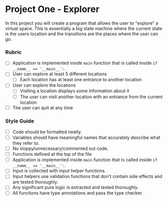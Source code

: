 # Project One - Explorer

In this project you will create a program that allows the user to "explore" a virtual space. This is essentially a big state machine where the current state is the users location and the transitions are the places where the user can go.

### Rubric

- [ ] Application is implemented inside `main` function that is called inside `if __name__ == '__main__':`.
- [ ] User can explore at least 5 different locations
    - [ ] Each location has at least one entrance to another location
- [ ] User can explore the locations
    - [ ] Visiting a location displays some information about it
    - [ ] The user can visit another location with an entrance from the current location
- [ ] The user can quit at any time

### Style Guide

- [ ] Code should be formatted neatly.
- [ ] Variables should have meaningful names that accurately describe what they refer to.
- [ ] No sloppy/unnecessary/commented out code.
- [ ] Functions defined at the top of the file
- [ ] Application is implemented inside `main` function that is called inside `if __name__ == '__main__':`.
- [ ] Input is collected with input helper functions.
- [ ] Input helpers use validation functions that don't contain side effects and are tested thoroughly.
- [ ] Any significant pure logic is extracted and tested thoroughly.
- [ ] All functions have type annotations and pass the type checker.